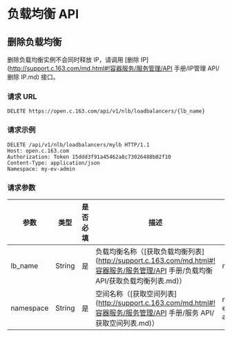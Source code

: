 # 负载均衡 API

## 删除负载均衡

删除负载均衡实例不会同时释放 IP，请调用 [删除 IP](http://support.c.163.com/md.html#!容器服务/服务管理/API 手册/IP管理 API/删除 IP.md) 接口。

### 请求 URL

`DELETE https://open.c.163.com/api/v1/nlb/loadbalancers/{lb_name}`


### 请求示例

```http
DELETE /api/v1/nlb/loadbalancers/mylb HTTP/1.1
Host: open.c.163.com
Authorization: Token 15ddd3f91a45462a8c73026488b02f10
Content-Type: application/json
Namespace: my-ev-admin
```

### 请求参数

|    参数   |  类型  | 是否必填 |                       描述                       |   示例值    |
| --------- | ------ | -------- | ------------------------------------------------ | ----------- |
| lb_name   | String | 是       | 负载均衡名称（[获取负载均衡列表](http://support.c.163.com/md.html#!容器服务/服务管理/API 手册/负载均衡 API/获取负载均衡列表.md)） | mylb        |
| namespace | String | 是       | 空间名称（[获取空间列表](http://support.c.163.com/md.html#!容器服务/服务管理/API 手册/服务 API/获取空间列表.md)）         | my-ev-admin |

